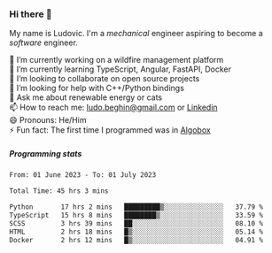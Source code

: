 ### Hi there 👋

My name is Ludovic. I'm a *mechanical* engineer aspiring to become a *software* engineer.

 🔭 I’m currently working on a wildfire management platform<br/>
 🌱 I’m currently learning TypeScript, Angular, FastAPI, Docker<br/>
 👯 I’m looking to collaborate on open source projects<br/>
 🤔 I’m looking for help with C++/Python bindings<br/>
 💬 Ask me about renewable energy or cats<br/>
 📫 How to reach me: ludo.beghin@gmail.com or [Linkedin](https://www.linkedin.com/in/ludovic-beghin/)<br/>
 😄 Pronouns: He/Him<br/>
 ⚡ Fun fact: The first time I programmed was in [Algobox](https://fr.wikipedia.org/wiki/Algobox)<br/>

##### Programming stats
<!--START_SECTION:waka-->

```txt
From: 01 June 2023 - To: 01 July 2023

Total Time: 45 hrs 3 mins

Python       17 hrs 2 mins   █████████▒░░░░░░░░░░░░░░░   37.79 %
TypeScript   15 hrs 8 mins   ████████▒░░░░░░░░░░░░░░░░   33.59 %
SCSS         3 hrs 39 mins   ██░░░░░░░░░░░░░░░░░░░░░░░   08.10 %
HTML         2 hrs 18 mins   █▒░░░░░░░░░░░░░░░░░░░░░░░   05.14 %
Docker       2 hrs 12 mins   █▒░░░░░░░░░░░░░░░░░░░░░░░   04.91 %
```

<!--END_SECTION:waka-->
